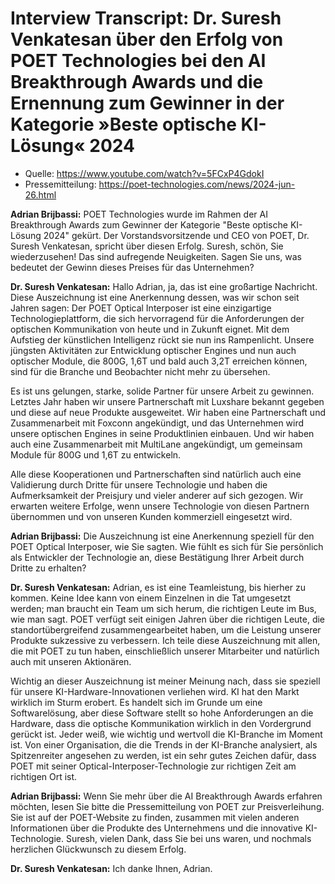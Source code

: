 # Interview Transcript: Dr. Suresh Venkatesan über den Erfolg von POET Technologies bei den AI Breakthrough Awards und die Ernennung zum Gewinner in der Kategorie »Beste optische KI-Lösung« 2024

- Quelle: <https://www.youtube.com/watch?v=5FCxP4GdokI>
- Pressemitteilung: <https://poet-technologies.com/news/2024-jun-26.html>

**Adrian Brijbassi:** POET Technologies wurde im Rahmen der AI Breakthrough Awards zum Gewinner der Kategorie "Beste optische KI-Lösung 2024" gekürt. Der Vorstandsvorsitzende und CEO von POET, Dr. Suresh Venkatesan, spricht über diesen Erfolg. Suresh, schön, Sie wiederzusehen! Das sind aufregende Neuigkeiten. Sagen Sie uns, was bedeutet der Gewinn dieses Preises für das Unternehmen?

**Dr. Suresh Venkatesan:** Hallo Adrian, ja, das ist eine großartige Nachricht. Diese Auszeichnung ist eine Anerkennung dessen, was wir schon seit Jahren sagen: Der POET Optical Interposer ist eine einzigartige Technologieplattform, die sich hervorragend für die Anforderungen der optischen Kommunikation von heute und in Zukunft eignet. Mit dem Aufstieg der künstlichen Intelligenz rückt sie nun ins Rampenlicht. Unsere jüngsten Aktivitäten zur Entwicklung optischer Engines und nun auch optischer Module, die 800G, 1,6T und bald auch 3,2T erreichen können, sind für die Branche und Beobachter nicht mehr zu übersehen.

Es ist uns gelungen, starke, solide Partner für unsere Arbeit zu gewinnen. Letztes Jahr haben wir unsere Partnerschaft mit Luxshare bekannt gegeben und diese auf neue Produkte ausgeweitet. Wir haben eine Partnerschaft und Zusammenarbeit mit Foxconn angekündigt, und das Unternehmen wird unsere optischen Engines in seine Produktlinien einbauen. Und wir haben auch eine Zusammenarbeit mit MultiLane angekündigt, um gemeinsam Module für 800G und 1,6T zu entwickeln.

Alle diese Kooperationen und Partnerschaften sind natürlich auch eine Validierung durch Dritte für unsere Technologie und haben die Aufmerksamkeit der Preisjury und vieler anderer auf sich gezogen. Wir erwarten weitere Erfolge, wenn unsere Technologie von diesen Partnern übernommen und von unseren Kunden kommerziell eingesetzt wird.

**Adrian Brijbassi:** Die Auszeichnung ist eine Anerkennung speziell für den POET Optical Interposer, wie Sie sagten. Wie fühlt es sich für Sie persönlich als Entwickler der Technologie an, diese Bestätigung Ihrer Arbeit durch Dritte zu erhalten?

**Dr. Suresh Venkatesan:** Adrian, es ist eine Teamleistung, bis hierher zu kommen. Keine Idee kann von einem Einzelnen in die Tat umgesetzt werden; man braucht ein Team um sich herum, die richtigen Leute im Bus, wie man sagt. POET verfügt seit einigen Jahren über die richtigen Leute, die standortübergreifend zusammengearbeitet haben, um die Leistung unserer Produkte sukzessive zu verbessern. Ich teile diese Auszeichnung mit allen, die mit POET zu tun haben, einschließlich unserer Mitarbeiter und natürlich auch mit unseren Aktionären.

Wichtig an dieser Auszeichnung ist meiner Meinung nach, dass sie speziell für unsere KI-Hardware-Innovationen verliehen wird. KI hat den Markt wirklich im Sturm erobert. Es handelt sich im Grunde um eine Softwarelösung, aber diese Software stellt so hohe Anforderungen an die Hardware, dass die optische Kommunikation wirklich in den Vordergrund gerückt ist. Jeder weiß, wie wichtig und wertvoll die KI-Branche im Moment ist. Von einer Organisation, die die Trends in der KI-Branche analysiert, als Spitzenreiter angesehen zu werden, ist ein sehr gutes Zeichen dafür, dass POET mit seiner Optical-Interposer-Technologie zur richtigen Zeit am richtigen Ort ist.

**Adrian Brijbassi:** Wenn Sie mehr über die AI Breakthrough Awards erfahren möchten, lesen Sie bitte die Pressemitteilung von POET zur Preisverleihung. Sie ist auf der POET-Website zu finden, zusammen mit vielen anderen Informationen über die Produkte des Unternehmens und die innovative KI-Technologie. Suresh, vielen Dank, dass Sie bei uns waren, und nochmals herzlichen Glückwunsch zu diesem Erfolg.

**Dr. Suresh Venkatesan:** Ich danke Ihnen, Adrian.
